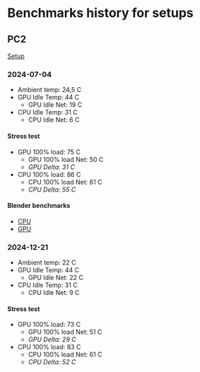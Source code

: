 # Benchmarks history for setups

## PC2

[Setup](https://github.com/benizzio/pc2-project/blob/d3f75481eda7f857be448e1df6c64f8228d743e3/hardware/personal/setups/README.md)

### 2024-07-04

- Ambient temp: 24,5 C
- GPU Idle Temp: 44 C
    - GPU Idle Net: 19 C
- CPU Idle Temp: 31 C
    - CPU Idle Net: 6 C

#### Stress test

- GPU 100% load: 75 C
    - GPU 100% load Net: 50 C
    - *GPU Delta: 31 C*
- CPU 100% load: 86 C
    - CPU 100% load Net: 61 C
    - *CPU Delta: 55 C*

#### Blender benchmarks

- [CPU](https://opendata.blender.org/benchmarks/f9e7918f-9597-46f8-bd2b-0a67ce581597)
- [GPU](https://opendata.blender.org/benchmarks/d5d65cad-0468-42b5-9d7c-4736c23d4678)


### 2024-12-21

- Ambient temp: 22 C
- GPU Idle Temp: 44 C
    - GPU Idle Net: 22 C
- CPU Idle Temp: 31 C
    - CPU Idle Net: 9 C

#### Stress test

- GPU 100% load: 73 C
    - GPU 100% load Net: 51 C
    - *GPU Delta: 29 C*
- CPU 100% load: 83 C
    - CPU 100% load Net: 61 C
    - *CPU Delta: 52 C*
